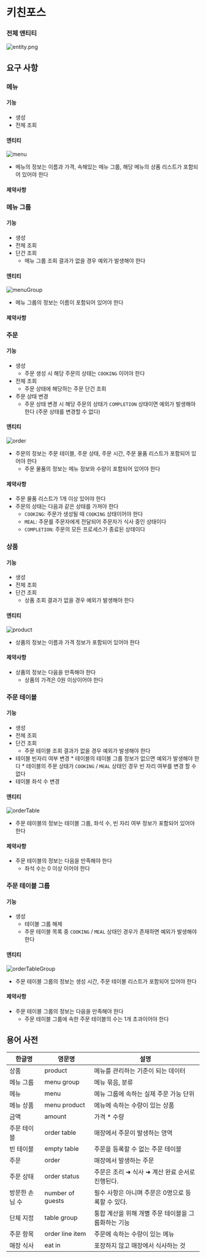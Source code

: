 # 키친포스

### 전체 엔티티

![entity.png](img/entity.png)

## 요구 사항

### 메뉴

#### 기능

* 생성
* 전체 조회

#### 엔티티

![menu](img/menu.png)

* 메뉴의 정보는 이름과 가격, 속해있는 메뉴 그룹, 해당 메뉴의 상품 리스트가 포함되어 있어야 한다

#### 제약사항

### 메뉴 그룹

#### 기능

* 생성
* 전체 조회
* 단건 조회
    * 메뉴 그룹 조회 결과가 없을 경우 예외가 발생해야 한다

#### 엔티티

![menuGroup](img/menuGroup.png)

* 메뉴 그룹의 정보는 이름이 포함되어 있어야 한다

#### 제약사항

### 주문

#### 기능

* 생성
    * 주문 생성 시 해당 주문의 상태는 `COOKING` 이어야 한다
* 전체 조회
    * 주문 상태에 해당하는 주문 단건 조회
* 주문 상태 변경
    * 주문 상태 변경 시 해당 주문의 상태가 `COMPLETION` 상태이면 예외가 발생해야 한다 (주문 상태를 변경할 수 없다)

#### 엔티티

![order](img/order.png)

* 주문의 정보는 주문 테이블, 주문 상태, 주문 시간, 주문 물품 리스트가 포함되어 있어야 한다
    * 주문 물품의 정보는 메뉴 정보와 수량이 포함되어 있어야 한다

#### 제약사항

* 주문 물품 리스트가 1개 이상 있어야 한다
* 주문의 상태는 다음과 같은 상태를 가져야 한다
    * `COOKING`: 주문가 생성될 때 `COOKING` 상태이어야 한다
    * `MEAL`: 주문를 주문자에게 전달되어 주문자가 식사 중인 상태이다
    * `COMPLETION`: 주문의 모든 프로세스가 종료된 상태이다

### 상품

#### 기능

* 생성
* 전체 조회
* 단건 조회
    * 상품 조회 결과가 없을 경우 예외가 발생해야 한다

#### 엔티티

![product](img/product.png)

* 상품의 정보는 이름과 가격 정보가 포함되어 있어야 한다

#### 제약사항

* 상품의 정보는 다음을 만족해야 한다
    * 상품의 가격은 0원 이상이어야 한다

### 주문 테이블

#### 기능

* 생성
* 전체 조회
* 단건 조회
    * 주문 테이블 조회 결과가 없을 경우 예외가 발생해야 한다
* 테이블 빈자리 여부 변경
      * 테이블의 테이블 그룹 정보가 없으면 예외가 발생해야 한다
      * 테이블의 주문 상태가 `COOKING` / `MEAL` 상태인 경우 빈 자리 여부를 변경 할 수 없다
* 테이블 좌석 수 변경

#### 엔티티

![orderTable](img/orderTable.png)

* 주문 테이블의 정보는 테이블 그룹, 좌석 수, 빈 자리 여부 정보가 포함되어 있어야 한다

#### 제약사항

* 주문 테이블의 정보는 다음을 만족해야 한다
    * 좌석 수는 0 이상 이어야 한다

### 주문 테이블 그룹

#### 기능

* 생성
    * 테이블 그룹 해제
    * 주문 테이블 목록 중 `COOKING` / `MEAL` 상태인 경우가 존재하면 예외가 발생해야 한다

#### 엔티티

![orderTableGroup](img/orderTableGroup.png)

* 주문 테이블 그룹의 정보는 생성 시간, 주문 테이블 리스트가 포함되어 있어야 한다

#### 제약사항

* 주문 테이블 그룹의 정보는 다음을 만족해야 한다
    * 주문 테이블 그룹에 속한 주문 테이블의 수는 1개 초과이어야 한다

## 용어 사전

| 한글명 | 영문명 | 설명 |
| --- | --- | --- |
| 상품 | product | 메뉴를 관리하는 기준이 되는 데이터 |
| 메뉴 그룹 | menu group | 메뉴 묶음, 분류 |
| 메뉴 | menu | 메뉴 그룹에 속하는 실제 주문 가능 단위 |
| 메뉴 상품 | menu product | 메뉴에 속하는 수량이 있는 상품 |
| 금액 | amount | 가격 * 수량 |
| 주문 테이블 | order table | 매장에서 주문이 발생하는 영역 |
| 빈 테이블 | empty table | 주문을 등록할 수 없는 주문 테이블 |
| 주문 | order | 매장에서 발생하는 주문 |
| 주문 상태 | order status | 주문은 조리 ➜ 식사 ➜ 계산 완료 순서로 진행된다. |
| 방문한 손님 수 | number of guests | 필수 사항은 아니며 주문은 0명으로 등록할 수 있다. |
| 단체 지정 | table group | 통합 계산을 위해 개별 주문 테이블을 그룹화하는 기능 |
| 주문 항목 | order line item | 주문에 속하는 수량이 있는 메뉴 |
| 매장 식사 | eat in | 포장하지 않고 매장에서 식사하는 것 |
